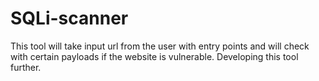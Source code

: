 # SQLi-scanner
This tool will take input url from the user with entry points and will check with certain payloads if the website is vulnerable. Developing this tool further.
